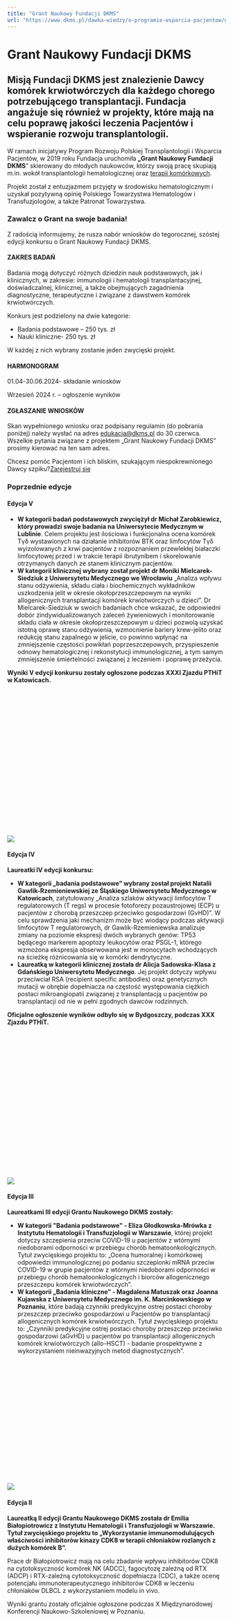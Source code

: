 ```yaml
---
title: "Grant Naukowy Fundacji DKMS"
url: "https://www.dkms.pl/dawka-wiedzy/o-programie-wsparcia-pacjentow/grant"
---
```


# Grant Naukowy Fundacji DKMS

## Misją Fundacji DKMS jest znalezienie Dawcy komórek krwiotwórczych dla każdego chorego potrzebującego transplantacji. Fundacja angażuje się również w projekty, które mają na celu poprawę jakości leczenia Pacjentów i wspieranie rozwoju transplantologii.

W ramach inicjatywy Program Rozwoju Polskiej Transplantologii i Wsparcia Pacjentów, w 2019 roku Fundacja uruchomiła **„Grant Naukowy Fundacji DKMS**” skierowany do młodych naukowców, którzy swoją pracę skupiają m.in. wokół transplantologii hematologicznej oraz [terapii komórkowych](https://www.dkms.pl/dawka-wiedzy/o-nowotworach-krwi/co-to-sa-komorki-macierzyste).


Projekt został z entuzjazmem przyjęty w środowisku hematologicznym i uzyskał pozytywną opinię Polskiego Towarzystwa Hematologów i Transfuzjologów, a także Patronat Towarzystwa. 


### Zawalcz o Grant na swoje badania!


Z radością informujemy, że rusza nabór wniosków do tegorocznej, szóstej edycji konkursu o Grant Naukowy Fundacji DKMS.


#### **ZAKRES BADAŃ**


Badania mogą dotyczyć różnych dziedzin nauk podstawowych, jak i klinicznych, w zakresie: immunologii i hematologii transplantacyjnej, doświadczalnej, klinicznej, a także obejmujących zagadnienia diagnostyczne, terapeutyczne i związane z dawstwem komórek krwiotwórczych.  

  

 Konkurs jest podzielony na dwie kategorie:


* Badania podstawowe – 250 tys. zł
* Nauki kliniczne\- 250 tys. zł


W każdej z nich wybrany zostanie jeden zwycięski projekt.


#### **HARMONOGRAM**


01\.04\-30\.06\.2024\- składanie wniosków 


Wrzesień 2024 r. – ogłoszenie wyników


#### **ZGŁASZANIE WNIOSKÓW**


Skan wypełnionego wniosku oraz podpisany regulamin (do pobrania poniżej) należy wysłać na adres [edukacja@dkms.pl](mailto:edukacja@dkms.pl) do 30 czerwca. Wszelkie pytania związane z projektem „Grant Naukowy Fundacji DKMS” prosimy kierować na ten sam adres.


Chcesz pomóc Pacjentom i ich bliskim, szukającym niespokrewnionego Dawcy szpiku?[Zarejestruj się](/zarejestruj-sie-teraz "Zarejestruj sie teraz")
### Poprzednie edycje


#### Edycja V


* **W kategorii badań podstawowych zwyciężył dr Michał Zarobkiewicz, który prowadzi swoje badania na Uniwersytecie Medycznym w Lublinie**. Celem projektu jest ilościowa i funkcjonalna ocena komórek Tγδ wystawionych na działanie inhibitorów BTK oraz limfocytów Tγδ wyizolowanych z krwi pacjentów z rozpoznaniem przewlekłej białaczki limfocytowej przed i w trakcie terapii ibrutynibem i skorelowanie otrzymanych danych ze stanem klinicznym pacjentów.
* **W kategorii klinicznej wybrany został projekt dr Moniki Mielcarek\-Siedziuk z Uniwersytetu Medycznego we Wrocławiu** „Analiza wpływu stanu odżywienia, składu ciała i biochemicznych wykładników uszkodzenia jelit w okresie okołoprzeszczepowym na wyniki allogenicznych transplantacji komórek krwiotwórczych u dzieci”. Dr Mielcarek\-Siedziuk w swoich badaniach chce wskazać, że odpowiedni dobór zindywidualizowanych zaleceń żywieniowych i monitorowanie składu ciała w okresie okołoprzeszczepowym u dzieci pozwolą uzyskać istotną oprawę stanu odżywienia, wzmocnienie bariery krew\-jelito oraz redukcję stanu zapalnego w jelicie, co powinno wpłynąć na zmniejszenie częstości powikłań poprzeszczepowych, przyspieszenie odnowy hematologicznej i rekonstytucji immunologicznej, a tym samym zmniejszenie śmiertelności związanej z leczeniem i poprawę przeżycia.


**Wyniki V edycji konkursu zostały ogłoszone podczas XXXI Zjazdu PTHiT w Katowicach.**


![](data:image/svg+xml;charset=utf-8,%3Csvg%20height='1280'%20width='1920'%20xmlns='http://www.w3.org/2000/svg'%20version='1.1'%3E%3C/svg%3E)![]()![](https://assets-eu-01.kc-usercontent.com:443/bed48093-082e-0109-4b5f-7bdadab5eedd/495f09c6-90e3-46fd-bfa7-b6fc5a29362d/ANGR9530.jpg?w=1920&h=1280&auto=format&lossless=true&fit=crop)
#### Edycja IV


**Laureatki IV edycji konkursu:**


* **W kategorii „badania podstawowe” wybrany został projekt Natalii Gawlik\-Rzemieniewskiej ze Śląskiego Uniwersytetu Medycznego w Katowicach**, zatytułowany „Analiza szlaków aktywacji limfocytów T regulatorowych (T regs) w procesie fotoforezy pozaustrojowej (ECP) u pacjentów z chorobą przeszczep przeciwko gospodarzowi (GvHD)”. W celu sprawdzenia jaki mechanizm może być wiodący podczas aktywacji limfocytów T regulatorowych, dr Gawlik\-Rzemieniewska analizuje zmiany na poziomie ekspresji dwóch wybranych genów: TP53 będącego markerem apoptozy leukocytów oraz PSGL\-1, którego wzmożona ekspresja obserwowana jest w monocytach wchodzących na ścieżkę różnicowania się w komórki dendrytyczne.
* **Laureatką w kategorii klinicznej została dr Alicja Sadowska\-Klasa z Gdańskiego Uniwersytetu Medycznego**. Jej projekt dotyczy wpływu przeciwciał RSA (recipient specific antibodies) oraz genetycznych mutacji w obrębie dopełniacza na częstość występowania ciężkich postaci mikroangiopatii związanej z transplantacją u pacjentów po transplantacji od nie w pełni zgodnych dawców rodzinnych.


**Oficjalne ogłoszenie wyników odbyło się w Bydgoszczy, podczas XXX Zjazdu PTHiT.**


![](data:image/svg+xml;charset=utf-8,%3Csvg%20height='1280'%20width='1920'%20xmlns='http://www.w3.org/2000/svg'%20version='1.1'%3E%3C/svg%3E)![]()![](https://assets-eu-01.kc-usercontent.com:443/bed48093-082e-0109-4b5f-7bdadab5eedd/2ef7b5eb-d973-4859-93c1-fbbd725d5b82/image00024%20%281%29.jpg?w=1920&h=1280&auto=format&lossless=true&fit=crop)
#### Edycja III


**Laureatkami III edycji Grantu Naukowego DKMS zostały:** 


* **W kategorii "Badania podstawowe" \- Eliza Głodkowska\-Mrówka z Instytutu Hematologii i Transfuzjologii w Warszawie**, której projekt dotyczy szczepienia przeciw COVID\-19 u pacjentów z wtórnymi niedoborami odporności w przebiegu chorób hematoonkologicznych. Tytuł zwycięskiego projektu to: „Ocena humoralnej i komórkowej odpowiedzi immunologicznej po podaniu szczepionki mRNA przeciw COVID\-19 w grupie pacjentów z wtórnymi niedoborami odporności w przebiegu chorób hematoonkologicznych i biorców allogenicznego przeszczepu komórek krwiotwórczych”.
* **W kategorii „Badania kliniczne” \- Magdalena Matuszak oraz Joanna Kujawska z Uniwersytetu Medycznego im. K. Marcinkowskiego w Poznaniu**, które badają czynniki predykcyjne ostrej postaci choroby przeszczep przeciwko gospodarzowi u Pacjentów po transplantacji allogenicznych komórek krwiotwórczych. Tytuł zwycięskiego projektu to: „Czynniki predykcyjne ostrej postaci choroby przeszczep przeciwko gospodarzowi (aGvHD) u pacjentów po transplantacji allogenicznych komórek krwiotwórczych (allo\-HSCT) \- badanie prospektywne z wykorzystaniem nieinwazyjnych metod diagnostycznych”.


![](data:image/svg+xml;charset=utf-8,%3Csvg%20height='1080'%20width='1920'%20xmlns='http://www.w3.org/2000/svg'%20version='1.1'%3E%3C/svg%3E)![]()![](https://assets-eu-01.kc-usercontent.com:443/bed48093-082e-0109-4b5f-7bdadab5eedd/d89ec395-d3b7-407e-9d0e-e42ffcb5afb9/laureatki_3_jpeg_io.jpg?w=1920&h=1080&auto=format&lossless=true&fit=crop)
#### Edycja II


**Laureatką II edycji Grantu Naukowego DKMS została dr Emilia Białopiotrowicz z Instytutu Hematologii i Transfuzjologii w Warszawie. Tytuł zwycięskiego projektu to „Wykorzystanie immunomodulujących właściwości inhibitorów kinazy CDK8 w terapii chłoniaków rozlanych z dużych komórek B”.**


Prace dr Białopiotrowicz mają na celu zbadanie wpływu inhibitorów CDK8 na cytotoksyczność komórek NK (ADCC), fagocytozę zależną od RTX (ADCP) i RTX\-zależną cytotoksyczność dopełniacza (CDC), a także ocenę potencjału immunoterapeutycznego inhibitorów CDK8 w leczeniu chłoniaków DLBCL z wykorzystaniem modelu in vivo.


Wyniki grantu zostały oficjalnie ogłoszone podczas X Międzynarodowej Konferencji Naukowo\-Szkoleniowej w Poznaniu.


![](data:image/svg+xml;charset=utf-8,%3Csvg%20height='1080'%20width='1920'%20xmlns='http://www.w3.org/2000/svg'%20version='1.1'%3E%3C/svg%3E)![]()![](https://assets-eu-01.kc-usercontent.com:443/bed48093-082e-0109-4b5f-7bdadab5eedd/c2e87ed3-3309-46fd-a51e-782a79c9a56f/laureatka_2_jpeg_io.jpg?w=1920&h=1080&auto=format&lossless=true&fit=crop)
#### Edycja I


**Laureatką I edycji konkursu została dr Agata Szade. Swój projekt „Indukcja endogennego G\-CSF w celu mobilizacji krwiotwórczych komórek macierzystych do przeszczepienia” prowadzi na Uniwersytecie Jagiellońskim.**


Dr Szade bada możliwość wykorzystania protoporfiryny kobaltu (CoPP) jako leku w ceu mobilizacji komórek ze szpiku do krwi.


Wręczenie grantu miało miejsce na uroczystej gali, odbywającej się podczas XXVIII Zjazdu Polskiego Towarzystwa Hematologów i Transfuzjologów w Łodzi we wrześniu 2019 roku.


![](data:image/svg+xml;charset=utf-8,%3Csvg%20height='1080'%20width='1920'%20xmlns='http://www.w3.org/2000/svg'%20version='1.1'%3E%3C/svg%3E)![]()![](https://assets-eu-01.kc-usercontent.com:443/bed48093-082e-0109-4b5f-7bdadab5eedd/bfa2305e-e847-403b-863f-75756e3bbb39/laureatka_1_jpeg_io.jpg?w=1920&h=1080&auto=format&lossless=true&fit=crop)
#### PLIKI DO POBRANIA


Dokumenty zostały zaktualizowane 19 czerwca 2024 r.


[Regulamin Grantu Naukowego Fundacji DKMS(1,2 MB)](https://assets-eu-01.kc-usercontent.com:443/bed48093-082e-0109-4b5f-7bdadab5eedd/87ae17cc-6618-443c-aece-4f4a71be0cac/Regulamin.pdf)[Wzór wniosku o Grant Fundacji DKMS(106kB)](https://assets-eu-01.kc-usercontent.com:443/bed48093-082e-0109-4b5f-7bdadab5eedd/f23606d5-235d-4464-b493-e2ebbe4e83f5/Wniosek.doc)[Strona tytułowa wniosku o Grant Fundacji DKMS(209kB)](https://assets-eu-01.kc-usercontent.com:443/bed48093-082e-0109-4b5f-7bdadab5eedd/37915427-dc1e-4b17-8355-aa1f0f50b191/Strona%20tytu%C5%82owa.doc)
[Dowiedz się więcej o procesie rejestracji](https://www.dkms.pl/dawka-wiedzy/o-rejestracji) i wymaganiach wobec Dawców szpiku. Sprawdź, czy możesz zostać Dawcą i podarować komuś drugą szansę na życie!


